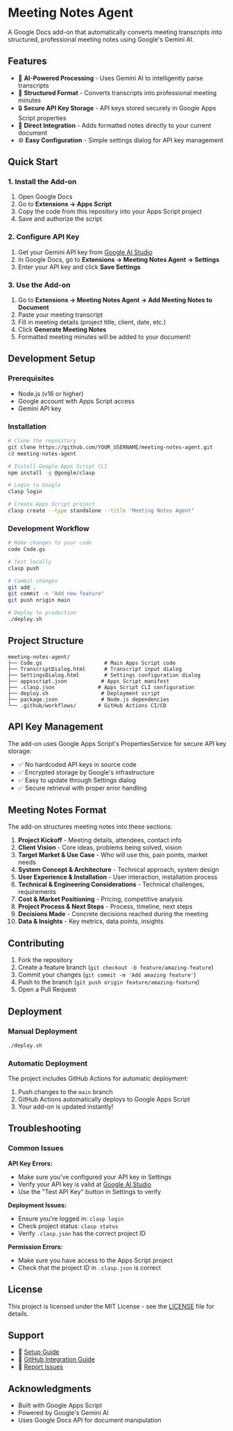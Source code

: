 # Meeting Notes Agent

A Google Docs add-on that automatically converts meeting transcripts into structured, professional meeting notes using Google's Gemini AI.

## Features

- 🤖 **AI-Powered Processing** - Uses Gemini AI to intelligently parse transcripts
- 📝 **Structured Format** - Converts transcripts into professional meeting minutes
- 🔒 **Secure API Key Storage** - API keys stored securely in Google Apps Script properties
- 📄 **Direct Integration** - Adds formatted notes directly to your current document
- ⚙️ **Easy Configuration** - Simple settings dialog for API key management

## Quick Start

### 1. Install the Add-on

1. Open Google Docs
2. Go to **Extensions → Apps Script**
3. Copy the code from this repository into your Apps Script project
4. Save and authorize the script

### 2. Configure API Key

1. Get your Gemini API key from [Google AI Studio](https://aistudio.google.com/app/apikey)
2. In Google Docs, go to **Extensions → Meeting Notes Agent → Settings**
3. Enter your API key and click **Save Settings**

### 3. Use the Add-on

1. Go to **Extensions → Meeting Notes Agent → Add Meeting Notes to Document**
2. Paste your meeting transcript
3. Fill in meeting details (project title, client, date, etc.)
4. Click **Generate Meeting Notes**
5. Formatted meeting minutes will be added to your document!

## Development Setup

### Prerequisites

- Node.js (v16 or higher)
- Google account with Apps Script access
- Gemini API key

### Installation

```bash
# Clone the repository
git clone https://github.com/YOUR_USERNAME/meeting-notes-agent.git
cd meeting-notes-agent

# Install Google Apps Script CLI
npm install -g @google/clasp

# Login to Google
clasp login

# Create Apps Script project
clasp create --type standalone --title "Meeting Notes Agent"
```

### Development Workflow

```bash
# Make changes to your code
code Code.gs

# Test locally
clasp push

# Commit changes
git add .
git commit -m "Add new feature"
git push origin main

# Deploy to production
./deploy.sh
```

## Project Structure

```
meeting-notes-agent/
├── Code.gs                    # Main Apps Script code
├── TranscriptDialog.html      # Transcript input dialog
├── SettingsDialog.html        # Settings configuration dialog
├── appsscript.json           # Apps Script manifest
├── .clasp.json              # Apps Script CLI configuration
├── deploy.sh                 # Deployment script
├── package.json              # Node.js dependencies
└── .github/workflows/       # GitHub Actions CI/CD
```

## API Key Management

The add-on uses Google Apps Script's PropertiesService for secure API key storage:

- ✅ No hardcoded API keys in source code
- ✅ Encrypted storage by Google's infrastructure
- ✅ Easy to update through Settings dialog
- ✅ Secure retrieval with proper error handling

## Meeting Notes Format

The add-on structures meeting notes into these sections:

1. **Project Kickoff** - Meeting details, attendees, contact info
2. **Client Vision** - Core ideas, problems being solved, vision
3. **Target Market & Use Case** - Who will use this, pain points, market needs
4. **System Concept & Architecture** - Technical approach, system design
5. **User Experience & Installation** - User interaction, installation process
6. **Technical & Engineering Considerations** - Technical challenges, requirements
7. **Cost & Market Positioning** - Pricing, competitive analysis
8. **Project Process & Next Steps** - Process, timeline, next steps
9. **Decisions Made** - Concrete decisions reached during the meeting
10. **Data & Insights** - Key metrics, data points, insights

## Contributing

1. Fork the repository
2. Create a feature branch (`git checkout -b feature/amazing-feature`)
3. Commit your changes (`git commit -m 'Add amazing feature'`)
4. Push to the branch (`git push origin feature/amazing-feature`)
5. Open a Pull Request

## Deployment

### Manual Deployment

```bash
./deploy.sh
```

### Automatic Deployment

The project includes GitHub Actions for automatic deployment:

1. Push changes to the `main` branch
2. GitHub Actions automatically deploys to Google Apps Script
3. Your add-on is updated instantly!

## Troubleshooting

### Common Issues

**API Key Errors:**
- Make sure you've configured your API key in Settings
- Verify your API key is valid at [Google AI Studio](https://aistudio.google.com/app/apikey)
- Use the "Test API Key" button in Settings to verify

**Deployment Issues:**
- Ensure you're logged in: `clasp login`
- Check project status: `clasp status`
- Verify `.clasp.json` has the correct project ID

**Permission Errors:**
- Make sure you have access to the Apps Script project
- Check that the project ID in `.clasp.json` is correct

## License

This project is licensed under the MIT License - see the [LICENSE](LICENSE) file for details.

## Support

- 📖 [Setup Guide](API_KEY_SETUP.md)
- 🔧 [GitHub Integration Guide](GITHUB_INTEGRATION_SETUP.md)
- 🐛 [Report Issues](https://github.com/YOUR_USERNAME/meeting-notes-agent/issues)

## Acknowledgments

- Built with Google Apps Script
- Powered by Google's Gemini AI
- Uses Google Docs API for document manipulation